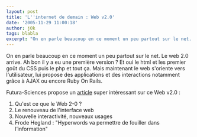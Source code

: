 ```yaml
---
layout: post
title: 'L''internet de demain : Web v2.0'
date: '2005-11-29 11:00:18'
author: j0k
tags: blabla
excerpt: "On en parle beaucoup en ce moment un peu partout sur le net. Le web 2.0 arrive. Ah bon il y a eu une première version ? Et oui le html et les premier goût du CSS puis le php et tout ça.   Mais maintenant le web s'oriente vers l'utilisateur, lui propose des applications et des interactions notamment grâce à AJAX ou encore Ruby On Rails.  \n  \nFutura-Sciences      …"
---
```


On en parle beaucoup en ce moment un peu partout sur le net. Le web 2.0 arrive. Ah bon il y a eu une première version ? Et oui le html et les premier goût du CSS puis le php et tout ça.   Mais maintenant le web s'oriente vers l'utilisateur, lui propose des applications et des interactions notamment grâce à AJAX ou encore Ruby On Rails.

Futura-Sciences propose un [article](http://www.futura-sciences.com/comprendre/d/dossier582-1.php) super intéressant sur ce Web v2.0 :

   1. Qu'est ce que le Web 2-0 ?
   2. Le renouveau de l'interface web
   3. Nouvelle interactivité, nouveaux usages
   4. Frode Hegland : "Hyperwords va permettre de fouiller dans l’information"
